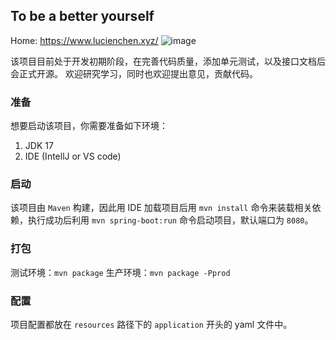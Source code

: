 ## To be a better yourself

Home: https://www.lucienchen.xyz/
![image](https://github.com/LucienChenXi92/tobe/assets/44730766/a04ceb91-6c37-49c7-a9ab-6c71d170fa8a)

该项目目前处于开发初期阶段，在完善代码质量，添加单元测试，以及接口文档后会正式开源。
欢迎研究学习，同时也欢迎提出意见，贡献代码。

### 准备

想要启动该项目，你需要准备如下环境：
1. JDK 17
2. IDE (IntellJ or VS code)

### 启动

该项目由 `Maven` 构建，因此用 IDE 加载项目后用 `mvn install` 命令来装载相关依赖，执行成功后利用 `mvn spring-boot:run` 命令启动项目，默认端口为 `8080`。

### 打包

测试环境：`mvn package`
生产环境：`mvn package -Pprod`

### 配置

项目配置都放在 `resources` 路径下的 `application` 开头的 yaml 文件中。
   
